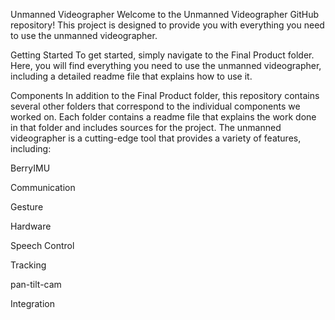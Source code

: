 Unmanned Videographer
Welcome to the Unmanned Videographer GitHub repository! This project is designed to provide you with everything you need to use the unmanned videographer.

Getting Started
To get started, simply navigate to the Final Product folder. Here, you will find everything you need to use the unmanned videographer, including a detailed readme 
file that explains how to use it.

Components
In addition to the Final Product folder, this repository contains several other folders that correspond to the individual components we worked on. Each folder contains 
a readme file that explains the work done in that folder and includes sources for the project.
The unmanned videographer is a cutting-edge tool that provides a variety of features, including:

BerryIMU

Communication

Gesture

Hardware

Speech Control

Tracking

pan-tilt-cam

Integration
